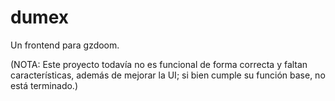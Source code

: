 # dumex
Un frontend para gzdoom.

(NOTA: Este proyecto todavía no es funcional de forma correcta y faltan características, además de mejorar la UI; si bien cumple su función base, no está terminado.)
